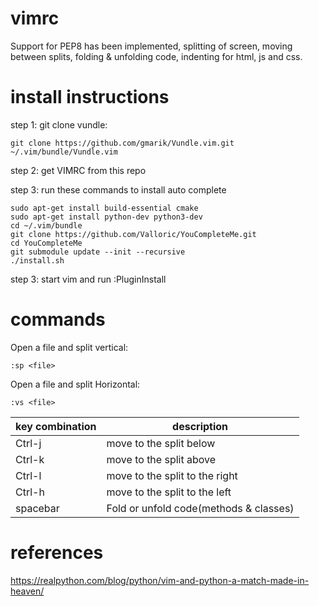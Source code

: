 # vimrc
Support for PEP8 has been implemented, splitting of screen, moving between splits, folding & unfolding code, indenting for html, js and css.

# install instructions
step 1: git clone vundle:
```
git clone https://github.com/gmarik/Vundle.vim.git ~/.vim/bundle/Vundle.vim
```

step 2: get VIMRC from this repo

step 3: run these commands to install auto complete
```
sudo apt-get install build-essential cmake
sudo apt-get install python-dev python3-dev
cd ~/.vim/bundle
git clone https://github.com/Valloric/YouCompleteMe.git
cd YouCompleteMe
git submodule update --init --recursive
./install.sh
```

step 3: start vim and run :PluginInstall

# commands
Open a file and split vertical:
```
:sp <file>
```

Open a file and split Horizontal:
```
:vs <file>
```

key combination | description
--- | ---
Ctrl-j | move to the split below
Ctrl-k | move to the split above
Ctrl-l | move to the split to the right
Ctrl-h | move to the split to the left
spacebar | Fold or unfold code(methods & classes)

# references
https://realpython.com/blog/python/vim-and-python-a-match-made-in-heaven/
